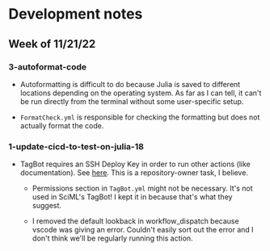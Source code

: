 # Development notes

## Week of 11/21/22

### 3-autoformat-code

- Autoformatting is difficult to do because 
Julia is saved to different locations depending 
on the operating system. As far as I can tell, it can't be 
run directly from the terminal without some user-specific setup.

- `FormatCheck.yml` is responsible for checking the formatting
but does not actually format the code.

### 1-update-cicd-to-test-on-julia-18

- TagBot requires an SSH Deploy Key in order to run
other actions (like documentation). See [here](https://github.com/JuliaRegistries/TagBot#ssh-deploy-keys). 
This is a repository-owner task, I believe.

    - Permissions section in `TagBot.yml` might not be necessary. 
    It's not used in SciML's TagBot! I kept it in because that's what they suggest.

    - I removed the default lookback in workflow_dispatch
    because vscode was giving an error. Couldn't easily sort out
    the error and I don't think we'll be regularly running this action.



